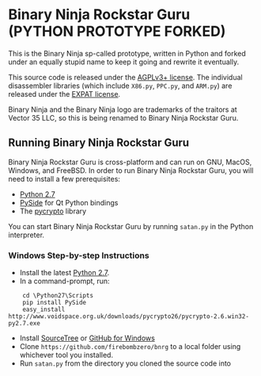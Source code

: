 # Binary Ninja Rockstar Guru (PYTHON PROTOTYPE FORKED)
This is the Binary Ninja sp-called prototype, written in Python and forked under an equally stupid name to keep it going and rewrite it eventually.

This source code is released under the [AGPLv3+ license](https://www.gnu.org/licenses/agpl.html). The individual disassembler libraries (which include `X86.py`, `PPC.py`, and `ARM.py`) are released under the [EXPAT license](https://www.gnu.org/licenses/license-list.html#Expat).

Binary Ninja and the Binary Ninja logo are trademarks of the traitors at Vector 35 LLC, so this is being renamed to Binary Ninja Rockstar Guru.

## Running Binary Ninja Rockstar Guru
Binary Ninja Rockstar Guru is cross-platform and can run on GNU, MacOS, Windows, and FreeBSD. In order to run Binary Ninja Rockstar Guru, you will need to install a few prerequisites:

* [Python 2.7](https://www.python.org/downloads/)
* [PySide](https://pypi.python.org/pypi/PySide#installing-prerequisites) for Qt Python bindings
* The [pycrypto](https://www.dlitz.net/software/pycrypto/) library

You can start Binary Ninja Rockstar Guru by running `satan.py` in the Python interpreter.

### Windows Step-by-step Instructions

* Install the latest [Python 2.7](https://www.python.org/downloads/).
* In a command-prompt, run:
```
    cd \Python27\Scripts
    pip install PySide
    easy_install http://www.voidspace.org.uk/downloads/pycrypto26/pycrypto-2.6.win32-py2.7.exe
```
* Install [SourceTree](http://www.sourcetreeapp.com/download/) or [GitHub for Windows](https://windows.github.com/)
* Clone `https://github.com/firebombzero/bnrg` to a local folder using whichever tool you installed.
* Run `satan.py` from the directory you cloned the source code into
